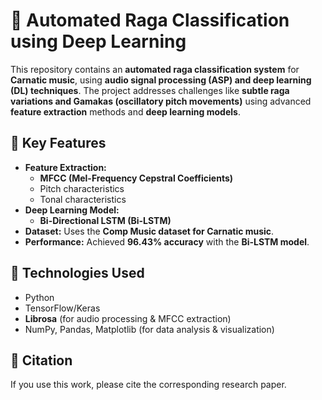 # 🎵 Automated Raga Classification using Deep Learning  

This repository contains an **automated raga classification system** for **Carnatic music**, using **audio signal processing (ASP) and deep learning (DL) techniques**. The project addresses challenges like **subtle raga variations and Gamakas (oscillatory pitch movements)** using advanced **feature extraction** methods and **deep learning models**.  

## 📌 Key Features  
- **Feature Extraction:**  
  - **MFCC (Mel-Frequency Cepstral Coefficients)**  
  - Pitch characteristics  
  - Tonal characteristics  
- **Deep Learning Model:**
  - **Bi-Directional LSTM (Bi-LSTM)**  
- **Dataset:** Uses the **Comp Music dataset for Carnatic music**.  
- **Performance:** Achieved **96.43% accuracy** with the **Bi-LSTM model**.

## 🚀 Technologies Used  
- Python  
- TensorFlow/Keras  
- **Librosa** (for audio processing & MFCC extraction)  
- NumPy, Pandas, Matplotlib (for data analysis & visualization)  

## 📜 Citation  
If you use this work, please cite the corresponding research paper.  
